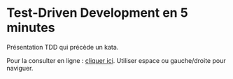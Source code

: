 Test-Driven Development en 5 minutes
===================================

Présentation TDD qui précède un kata.

Pour la consulter en ligne : [cliquer ici]. Utiliser espace ou gauche/droite pour naviguer.


[cliquer ici]: http://michaelborde.github.io/TddEn5Minutes-Presentation-RevealJs
